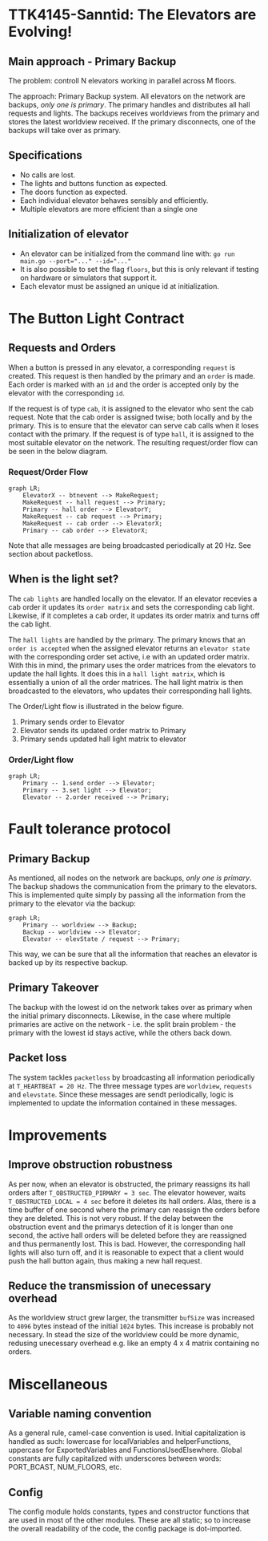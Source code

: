 # TTK4145-Sanntid: The Elevators are Evolving!

## Main approach - Primary Backup
The problem: controll N elevators working in parallel across M floors.

The approach: Primary Backup system. All elevators on the network are backups, *only one is primary*. The primary handles and distributes all hall requests and lights. The backups receives worldviews from the primary and stores the latest worldview received. If the primary disconnects, one of the backups will take over as primary. 

## Specifications
- No calls are lost.
- The lights and buttons function as expected.
- The doors function as expected.
- Each individual elevator behaves sensibly and efficiently.
- Multiple elevators are more efficient than a single one

## Initialization of elevator
- An elevator can be initialized from the command line with: `go run main.go --port="..." --id="..."`
- It is also possible to set the flag `floors`, but this is only relevant if testing on hardware or simulators that support it.
- Each elevator must be assigned an unique id at initialization.

# The Button Light Contract
## Requests and Orders
When a button is pressed in any elevator, a corresponding `request` is created. This request is then handled by the primary and an `order` is made. Each order is marked with an `id` and the order is accepted only by the elevator with the corresponding `id`.

If the request is of type `cab`, it is assigned to the elevator who sent the cab request. Note that the cab order is assigned twise; both locally and by the primary. This is to ensure that the elevator can serve cab calls when it loses contact with the primary.
If the request is of type `hall`, it is assigned to the most suitable elevator on the network. 
The resulting request/order flow can be seen in the below diagram.

### Request/Order Flow
```mermaid
graph LR;
    ElevatorX -- btnevent --> MakeRequest;
    MakeRequest -- hall request --> Primary;
    Primary -- hall order --> ElevatorY;
    MakeRequest -- cab request --> Primary;
    MakeRequest -- cab order --> ElevatorX;
    Primary -- cab order --> ElevatorX;
```

Note that alle messages are being broadcasted periodically at 20 Hz. See section about packetloss.

## When is the light set?
The `cab lights` are handled locally on the elevator. If an elevator recevies a cab order it updates its `order matrix` and sets the corresponding cab light. Likewise, if it completes a cab order, it updates its order matrix and turns off the cab light.

The `hall lights` are handled by the primary. The primary knows that an `order is accepted` when the assigned elevator returns an `elevator state` with the corresponding order set active, i.e with an updated order matrix. With this in mind, the primary uses the order matrices from the elevators to update the hall lights. It does this in a `hall light matrix`, which is essentially a union of all the order matrices. The hall light matrix is then broadcasted to the elevators, who updates their corresponding hall lights.

The Order/Light flow is illustrated in the below figure.
1. Primary sends order to Elevator
2. Elevator sends its updated order matrix to Primary
3. Primary sends updated hall light matrix to elevator 

### Order/Light flow
```mermaid
graph LR;
    Primary -- 1.send order --> Elevator;
    Primary -- 3.set light --> Elevator;
    Elevator -- 2.order received --> Primary;
```
# Fault tolerance protocol
## Primary Backup
As mentioned, all nodes on the network are backups, *only one is primary*. The backup shadows the communication from the primary to the elevators. This is implemented quite simply by passing all the information from the primary to the elevator via the backup:

```mermaid
graph LR;
    Primary -- worldview --> Backup;
    Backup -- worldview --> Elevator;
    Elevator -- elevState / request --> Primary;
```
This way, we can be sure that all the information that reaches an elevator is backed up by its respective backup. 

## Primary Takeover
The backup with the lowest id on the network takes over as primary when the initial primary disconnects. Likewise, in the case where multiple primaries are active on the network - i.e. the split brain problem -  the primary with the lowest id stays active, while the others back down.

## Packet loss
The system tackles `packetloss` by broadcasting all information periodically at `T_HEARTBEAT = 20 Hz`. The three message types are `worldview`, `requests` and `elevstate`. Since these messages are sendt periodically, logic is implemented to update the information contained in these messages.

# Improvements
## Improve obstruction robustness
As per now, when an elevator is obstructed, the primary reassigns its hall orders after `T_OBSTRUCTED_PIRMARY = 3 sec`. The elevator however, waits `T_OBSTRUCTED_LOCAL = 4 sec` before it deletes its hall orders. Alas, there is a time buffer of one second where the primary can reassign the orders before they are deleted. This is not very robust. If the delay between the obstruction event and the primarys detection of it is longer than one second, the active hall orders will be deleted before they are reassigned and thus permanently lost. This is bad. However, the corresponding hall lights will also turn off, and it is reasonable to expect that a client would push the hall button again, thus making a new hall request.

## Reduce the transmission of unecessary overhead  
As the worldview struct grew larger, the transmitter `bufSize` was increased to `4096` bytes instead of the initial `1024` bytes. This increase is probably not necessary. In stead the size of the worldview could be more dynamic, redusing unecessary overhead e.g. like an empty 4 x 4 matrix containing no orders.

# Miscellaneous
## Variable naming convention
As a general rule, camel-case convention is used. Initial capitalization is handled as such: lowercase for localVariables and helperFunctions, uppercase for ExportedVariables and FunctionsUsedElsewhere. Global constants are fully capitalized with underscores between words: PORT_BCAST, NUM_FLOORS, etc.

## Config
The config module holds constants, types and constructor functions that are used in most of the other modules. These are all static; so to increase the overall readability of the code, the config package is dot-imported.
